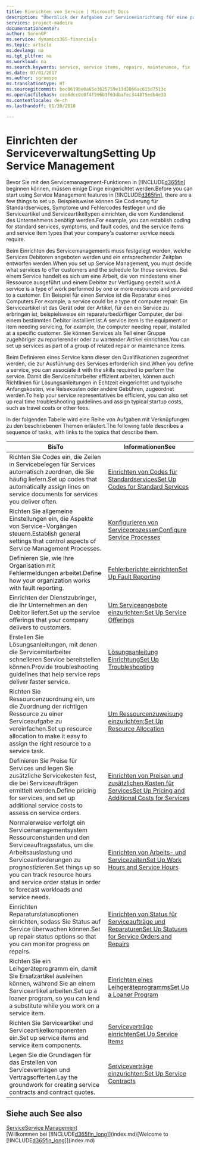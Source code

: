 ```yaml
---
title: Einrichten von Service | Microsoft Docs
description: "Überblick der Aufgaben zur Serviceeinrichtung für eine passende Serviceverwaltungsmethode für Ihre Organisation."
services: project-madeira
documentationcenter: 
author: SorenGP
ms.service: dynamics365-financials
ms.topic: article
ms.devlang: na
ms.tgt_pltfrm: na
ms.workload: na
ms.search.keywords: service, service items, repairs, maintenance, fix
ms.date: 07/01/2017
ms.author: sgroespe
ms.translationtype: HT
ms.sourcegitcommit: bec0619be0a65e3625759e13d2866ac615d7513c
ms.openlocfilehash: cee6dcc0c0f4f596b3f63dbafec344875edb4e33
ms.contentlocale: de-ch
ms.lasthandoff: 01/30/2018

---
```


# <a name="setting-up-service-management"></a><span data-ttu-id="5436f-103">Einrichten der Serviceverwaltung</span><span class="sxs-lookup"><span data-stu-id="5436f-103">Setting Up Service Management</span></span>
<span data-ttu-id="5436f-104">Bevor Sie mit den Servicemanagement-Funktionen in [!INCLUDE[d365fin](includes/d365fin_md.md)] beginnen können, müssen einige Dinge eingerichtet werden.</span><span class="sxs-lookup"><span data-stu-id="5436f-104">Before you can start using Service Management features in [!INCLUDE[d365fin](includes/d365fin_md.md)], there are a few things to set up.</span></span> <span data-ttu-id="5436f-105">Beispielsweise können Sie Codierung für Standardservices, Symptome und Fehlercodes festlegen und die Serviceartikel und Serviceartikeltypen einrichten, die vom Kundendienst des Unternehmens benötigt werden.</span><span class="sxs-lookup"><span data-stu-id="5436f-105">For example, you can establish coding for standard services, symptoms, and fault codes, and the service items and service item types that your company's customer service needs require.</span></span>  

<span data-ttu-id="5436f-106">Beim Einrichten des Servicemanagements muss festgelegt werden, welche Services Debitoren angeboten werden und ein entsprechender Zeitplan entworfen werden.</span><span class="sxs-lookup"><span data-stu-id="5436f-106">When you set up Service Management, you must decide what services to offer customers and the schedule for those services.</span></span> <span data-ttu-id="5436f-107">Bei einem Service handelt es sich um eine Arbeit, die von mindestens einer Ressource ausgeführt und einem Debitor zur Verfügung gestellt wird.</span><span class="sxs-lookup"><span data-stu-id="5436f-107">A service is a type of work performed by one or more resources and provided to a customer.</span></span> <span data-ttu-id="5436f-108">Ein Beispiel für einen Service ist die Reparatur eines Computers.</span><span class="sxs-lookup"><span data-stu-id="5436f-108">For example, a service could be a type of computer repair.</span></span> <span data-ttu-id="5436f-109">Ein Serviceartikel ist das Gerät oder der Artikel, für den ein Service zu erbringen ist, beispielsweise ein reparaturbedürftiger Computer, der bei einem bestimmten Debitor installiert ist.</span><span class="sxs-lookup"><span data-stu-id="5436f-109">A service item is the equipment or item needing servicing, for example, the computer needing repair, installed at a specific customer.</span></span> <span data-ttu-id="5436f-110">Sie können Services als Teil einer Gruppe zugehöriger zu reparierender oder zu wartender Artikel einrichten.</span><span class="sxs-lookup"><span data-stu-id="5436f-110">You can set up services as part of a group of related repair or maintenance items.</span></span>  
  
<span data-ttu-id="5436f-111">Beim Definieren eines Service kann dieser den Qualifikationen zugeordnet werden, die zur Ausführung des Services erforderlich sind.</span><span class="sxs-lookup"><span data-stu-id="5436f-111">When you define a service, you can associate it with the skills required to perform the service.</span></span> <span data-ttu-id="5436f-112">Damit die Servicemitarbeiter effizient arbeiten, können auch Richtlinien für Lösungsanleitungen in Echtzeit eingerichtet und typische Anfangskosten, wie Reisekosten oder andere Gebühren, zugeordnet werden.</span><span class="sxs-lookup"><span data-stu-id="5436f-112">To help your service representatives be efficient, you can also set up real time troubleshooting guidelines and assign typical startup costs, such as travel costs or other fees.</span></span>  

<span data-ttu-id="5436f-113">In der folgenden Tabelle wird eine Reihe von Aufgaben mit Verknüpfungen zu den beschriebenen Themen erläutert.</span><span class="sxs-lookup"><span data-stu-id="5436f-113">The following table describes a sequence of tasks, with links to the topics that describe them.</span></span>  
  
| <span data-ttu-id="5436f-114">Bis</span><span class="sxs-lookup"><span data-stu-id="5436f-114">To</span></span> | <span data-ttu-id="5436f-115">Informationen</span><span class="sxs-lookup"><span data-stu-id="5436f-115">See</span></span> |
| --- | --- |
| <span data-ttu-id="5436f-116">Richten Sie Codes ein, die Zeilen in Servicebelegen für Services automatisch zuordnen, die Sie häufig liefern.</span><span class="sxs-lookup"><span data-stu-id="5436f-116">Set up codes that automatically assign lines on service documents for services you deliver often.</span></span> |[<span data-ttu-id="5436f-117">Einrichten von Codes für Standardservices</span><span class="sxs-lookup"><span data-stu-id="5436f-117">Set Up Codes for Standard Services</span></span>](service-how-setup-service-coding.md)|
| <span data-ttu-id="5436f-118">Richten Sie allgemeine Einstellungen ein, die Aspekte von Service-Vorgängen steuern.</span><span class="sxs-lookup"><span data-stu-id="5436f-118">Establish general settings that control aspects of Service Management Processes.</span></span>|[<span data-ttu-id="5436f-119">Konfigurieren von Serviceprozessen</span><span class="sxs-lookup"><span data-stu-id="5436f-119">Configure Service Processes</span></span>](service-setup-service-processes.md)|
| <span data-ttu-id="5436f-120">Definieren Sie, wie Ihre Organisation mit Fehlermeldungen arbeitet.</span><span class="sxs-lookup"><span data-stu-id="5436f-120">Define how your organization works with fault reporting.</span></span> |[<span data-ttu-id="5436f-121">Fehlerberichte einrichten</span><span class="sxs-lookup"><span data-stu-id="5436f-121">Set Up Fault Reporting</span></span>](service-how-setup-fault-reporting.md) |
| <span data-ttu-id="5436f-122">Einrichten der Dienstzubringer, die Ihr Unternehmen an den Debitor liefert.</span><span class="sxs-lookup"><span data-stu-id="5436f-122">Set up the service offerings that your company delivers to customers.</span></span>|[<span data-ttu-id="5436f-123">Um Serviceangebote einzurichten:</span><span class="sxs-lookup"><span data-stu-id="5436f-123">Set Up Service Offerings</span></span>](service-how-setup-service-offerings.md)|
| <span data-ttu-id="5436f-124">Erstellen Sie Lösungsanleitungen, mit denen die Servicemitarbeiter schnelleren Service bereitstellen können.</span><span class="sxs-lookup"><span data-stu-id="5436f-124">Provide troubleshooting guidelines that help service reps deliver faster service.</span></span> |[<span data-ttu-id="5436f-125">Lösungsanleitung Einrichtung</span><span class="sxs-lookup"><span data-stu-id="5436f-125">Set Up Troubleshooting</span></span>](service-how-setup-troubleshooting.md) |
| <span data-ttu-id="5436f-126">Richten Sie Ressourcenzuordnung ein, um die Zuordnung der richtigen Ressource zu einer Serviceaufgabe zu vereinfachen.</span><span class="sxs-lookup"><span data-stu-id="5436f-126">Set up resource allocation to make it easy to assign the right resource to a service task.</span></span> |[<span data-ttu-id="5436f-127">Um Ressourcenzuweisung einzurichten:</span><span class="sxs-lookup"><span data-stu-id="5436f-127">Set Up Resource Allocation</span></span>](service-how-setup-resource-allocation.md) |
| <span data-ttu-id="5436f-128">Definieren Sie Preise für Services und legen Sie zusätzliche Servicekosten fest, die bei Serviceaufträgen ermittelt werden.</span><span class="sxs-lookup"><span data-stu-id="5436f-128">Define pricing for services, and set up additional service costs to assess on service orders.</span></span> |[<span data-ttu-id="5436f-129">Einrichten von Preisen und zusätzlichen Kosten für Services</span><span class="sxs-lookup"><span data-stu-id="5436f-129">Set Up Pricing and Additional Costs for Services</span></span>](service-how-setup-service-costs-pricing.md)|
| <span data-ttu-id="5436f-130">Normalerweise verfolgt ein Servicemanagementsystem Ressourcenstunden und den Serviceauftragsstatus, um die Arbeitsauslastung und Serviceanforderungen zu prognostizieren.</span><span class="sxs-lookup"><span data-stu-id="5436f-130">Set things up so you can track resource hours and service order status in order to forecast workloads and service needs.</span></span>|[<span data-ttu-id="5436f-131">Einrichten von Arbeits- und Servicezeiten</span><span class="sxs-lookup"><span data-stu-id="5436f-131">Set Up Work Hours and Service Hours</span></span>](service-how-setup-work-service-hours.md)|
| <span data-ttu-id="5436f-132">Einrichten Reparaturstatusoptionen einrichten, sodass Sie Status auf Service überwachen können.</span><span class="sxs-lookup"><span data-stu-id="5436f-132">Set up repair status options so that you can monitor progress on repairs.</span></span> | [<span data-ttu-id="5436f-133">Einrichten von Status für Serviceaufträge und Reparaturen</span><span class="sxs-lookup"><span data-stu-id="5436f-133">Set Up Statuses for Service Orders and Repairs</span></span>](service-order-repair-status.md)|
| <span data-ttu-id="5436f-134">Richten Sie ein Leihgeräteprogramm ein, damit Sie Ersatzartikel ausleihen können, während Sie an einem Serviceartikel arbeiten.</span><span class="sxs-lookup"><span data-stu-id="5436f-134">Set up a loaner program, so you can lend a substitute while you work on a service item.</span></span> |[<span data-ttu-id="5436f-135">Einrichten eines Leihgeräteprogramms</span><span class="sxs-lookup"><span data-stu-id="5436f-135">Set Up a Loaner Program</span></span>](service-how-setup-loaner-program.md) |
| <span data-ttu-id="5436f-136">Richten Sie Serviceartikel und Serviceartikelkomponenten ein.</span><span class="sxs-lookup"><span data-stu-id="5436f-136">Set up service items and service item components.</span></span> |[<span data-ttu-id="5436f-137">Serviceverträge einrichten</span><span class="sxs-lookup"><span data-stu-id="5436f-137">Set Up Service Items</span></span>](service-how-setup-service-items.md) |
| <span data-ttu-id="5436f-138">Legen Sie die Grundlagen für das Erstellen von Serviceverträgen und Vertragsofferten.</span><span class="sxs-lookup"><span data-stu-id="5436f-138">Lay the groundwork for creating service contracts and contract quotes.</span></span> |[<span data-ttu-id="5436f-139">Serviceverträge einzurichten:</span><span class="sxs-lookup"><span data-stu-id="5436f-139">Set Up Service Contracts</span></span>](service-how-setup-service-contracts.md) |

## <a name="see-also"></a><span data-ttu-id="5436f-140">Siehe auch </span><span class="sxs-lookup"><span data-stu-id="5436f-140">See also</span></span>
[<span data-ttu-id="5436f-141">Service</span><span class="sxs-lookup"><span data-stu-id="5436f-141">Service Management</span></span>](service-service.md)  
<span data-ttu-id="5436f-142">[Willkommen bei [!INCLUDE[d365fin_long](includes/d365fin_long_md.md)]](index.md)</span><span class="sxs-lookup"><span data-stu-id="5436f-142">[Welcome to [!INCLUDE[d365fin_long](includes/d365fin_long_md.md)]](index.md)</span></span>  

